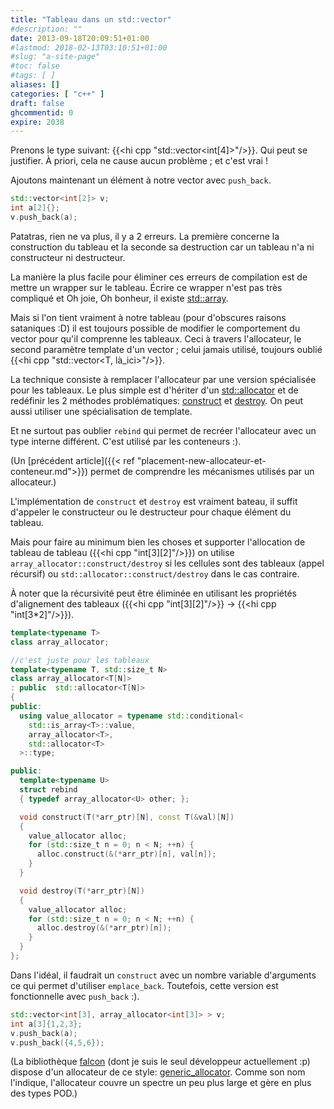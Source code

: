 ```yaml
---
title: "Tableau dans un std::vector"
#description: ""
date: 2013-09-18T20:09:51+01:00
#lastmod: 2018-02-13T03:10:51+01:00
#slug: "a-site-page"
#toc: false
#tags: [ ]
aliases: []
categories: [ "c++" ]
draft: false
ghcommentid: 0
expire: 2038
---
```


Prenons le type suivant: {{<hi cpp "std::vector<int[4]>"/>}}. Qui peut se justifier. À priori, cela ne cause aucun problème ; et c'est vrai !

Ajoutons maintenant un élément à notre vector avec `push_back`.

```cpp
std::vector<int[2]> v;
int a[2]{};
v.push_back(a);
```

Patatras, rien ne va plus, il y a 2 erreurs. La première concerne la construction du tableau et la seconde sa destruction car un tableau n'a ni constructeur ni destructeur.

La manière la plus facile pour éliminer ces erreurs de compilation est de mettre un wrapper sur le tableau. Écrire ce wrapper n'est pas très compliqué et Oh joie, Oh bonheur, il existe [std::array](http://en.cppreference.com/w/cpp/container/array).

Mais si l'on tient vraiment à notre tableau (pour d'obscures raisons sataniques :D) il est toujours possible de modifier le comportement du vector pour qu'il comprenne les tableaux. Ceci à travers l'allocateur, le second paramètre template d'un vector ; celui jamais utilisé, toujours oublié {{<hi cpp "std::vector<T, là_ici>"/>}}.

La technique consiste à remplacer l'allocateur par une version spécialisée pour les tableaux. Le plus simple est d'hériter d'un [std::allocator](http://en.cppreference.com/w/cpp/memory/allocator) et de redéfinir les 2 méthodes problématiques: [construct](http://en.cppreference.com/w/cpp/memory/allocator/construct) et [destroy](http://en.cppreference.com/w/cpp/memory/allocator/destroy). On peut aussi utiliser une spécialisation de template.

Et ne surtout pas oublier `rebind` qui permet de recréer l'allocateur avec un type interne différent. C'est utilisé par les conteneurs :).

(Un [précédent article]({{< ref "placement-new-allocateur-et-conteneur.md">}}) permet de comprendre les mécanismes utilisés par un allocateur.)

L'implémentation de `construct` et `destroy` est vraiment bateau, il suffit d'appeler le constructeur ou le destructeur pour chaque élément du tableau.

Mais pour faire au minimum bien les choses et supporter l'allocation de tableau de tableau ({{<hi cpp "int[3][2]"/>}}) on utilise `array_allocator::construct/destroy` si les cellules sont des tableaux (appel récursif) ou `std::allocator::construct/destroy` dans le cas contraire.

À noter que la récursivité peut être éliminée en utilisant les propriétés d'alignement des tableaux ({{<hi cpp "int[3][2]"/>}} -> {{<hi cpp "int[3*2]"/>}}).

```cpp
template<typename T>
class array_allocator;

//c'est juste pour les tableaux
template<typename T, std::size_t N>
class array_allocator<T[N]>
: public  std::allocator<T[N]>
{
public:
  using value_allocator = typename std::conditional<
    std::is_array<T>::value,
    array_allocator<T>,
    std::allocator<T>
  >::type;

public:
  template<typename U>
  struct rebind
  { typedef array_allocator<U> other; };

  void construct(T(*arr_ptr)[N], const T(&val)[N])
  {
    value_allocator alloc;
    for (std::size_t n = 0; n < N; ++n) {
      alloc.construct(&(*arr_ptr)[n], val[n]);
    }
  }

  void destroy(T(*arr_ptr)[N])
  {
    value_allocator alloc;
    for (std::size_t n = 0; n < N; ++n) {
      alloc.destroy(&(*arr_ptr)[n]);
    }
  }
};
```

Dans l'idéal, il faudrait un `construct` avec un nombre variable d'arguments ce qui permet d'utiliser `emplace_back`.
Toutefois, cette version est fonctionnelle avec `push_back` :).

```cpp
std::vector<int[3], array_allocator<int[3]> > v;
int a[3]{1,2,3};
v.push_back(a);
v.push_back({4,5,6});
```

(La bibliothèque [falcon](https://github.com/jonathanpoelen/falcon) (dont je suis le seul développeur actuellement :p) dispose d'un allocateur de ce style: [generic_allocator](https://github.com/jonathanpoelen/falcon/blob/master/falcon/memory/generic_allocator.hpp). Comme son nom l'indique, l'allocateur couvre un spectre un peu plus large et gère en plus des types POD.)
